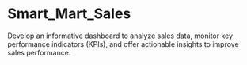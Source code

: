 # Smart_Mart_Sales
Develop an informative dashboard to analyze sales data, monitor key performance indicators (KPIs), and offer actionable insights to improve sales performance.

